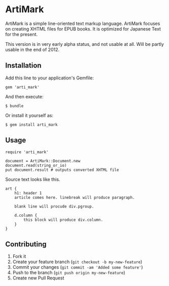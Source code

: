 # ArtiMark

ArtiMark is a simple line-oriented text markup language.
ArtiMark focuses on creating XHTML files for EPUB books.
It is optimized for Japanese Text for the present. 

This version is in very early alpha status, and not usable at all.
Will be partly usable in the end of 2012.

## Installation

Add this line to your application's Gemfile:

    gem 'arti_mark'

And then execute:

    $ bundle

Or install it yourself as:

    $ gem install arti_mark

## Usage

    require 'arti_mark'

    document = ArtiMark::Document.new
    document.read(string_or_io)
    put document.result # outputs converted XHTML file

Source text looks like this. 

    art {
        h1: header 1
        article comes here. linebreak will produce paragraph.

        blank line will procude div.pgroup.

        d.column {
            this block will produce div.column.
        }
    }


## Contributing

1. Fork it
2. Create your feature branch (`git checkout -b my-new-feature`)
3. Commit your changes (`git commit -am 'Added some feature'`)
4. Push to the branch (`git push origin my-new-feature`)
5. Create new Pull Request
